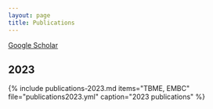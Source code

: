 ```yaml
---
layout: page
title: Publications
---
```


[Google Scholar](https://scholar.google.com/citations?user=ihRIXQUAAAAJ&hl=en&oi=ao)

## 2023  
{% include publications-2023.md items="TBME, EMBC" file="publications2023.yml" caption="2023 publications" %}
